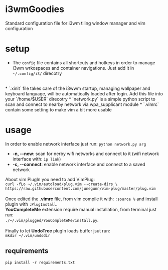 # i3wmGoodies
Standard configuration file for i3wm tiling window manager and vim configuration

# setup
* The `config` file contains all shortcuts and hotkeys in order to manage i3wm wrkospaces and container navigations. Just add it in `~/.config/i3/` direcotry
</br>
* `.xinit` file takes care of the i3wwm startup, managing wallpaper and keyboard language, will be automatically loaded after login. Add this file into your `/home/$USER` direcotry 
* `network.py` is a simple python script to scan and connect to nearby network via wpa_supplicant module
* `.vimrc` contain some setting to make vim a bit more usable

# usage
In order to enable network interface just run: `python network.py arg`</br>
* __-n, --new__: scan for nerby wifi networks and connect to it (wifi network interface with: `ip link`)</br>
* __-c, --connect__: enable network interface and connect to a saved network<br>

About vim PlugIn you need to add VimPlug: <br>
`curl -fLo ~/.vim/autoload/plug.vim --create-dirs \
 https://raw.githubusercontent.com/junegunn/vim-plug/master/plug.vim`<br>
 <br>
 Once edited the __.vimrc__ file, from vim compile it with: `:source %` and install plugIn with `:PlugInstall`.<br>
 __YouCompleteMe__ extension require manual installation, from terminal just run:<br>
 `./~/.vim/plugged/YouCompleteMe/install.py`.
 <br><br>
 Finally to let __UndoTree__ plugIn loads buffer jsut run:<br>
 `mkdir ~/.vim/undodir`
 
## requirements
`pip install -r requirements.txt`
